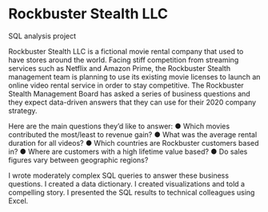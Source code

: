 # Rockbuster Stealth LLC
SQL analysis project

Rockbuster Stealth LLC is a fictional movie rental company that used to have stores around the
world. Facing stiff competition from streaming services such as Netflix and Amazon Prime,
the Rockbuster Stealth management team is planning to use its existing movie licenses to
launch an online video rental service in order to stay competitive.
The Rockbuster Stealth Management Board has asked a series of business questions and
they expect data-driven answers that they can use for their 2020 company strategy. 

Here are the main questions they’d like to answer:
● Which movies contributed the most/least to revenue gain?
● What was the average rental duration for all videos?
● Which countries are Rockbuster customers based in?
● Where are customers with a high lifetime value based?
● Do sales figures vary between geographic regions?

I wrote moderately complex SQL queries to answer these business questions.
I created a data dictionary.
I created visualizations and told a compelling story.
I presented the SQL results to technical colleagues using Excel. 
